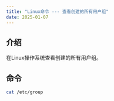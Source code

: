 ```yaml
---
title: "Linux命令 --- 查看创建的所有用户组"
date: 2025-01-07
---
```


## 介绍

在Linux操作系统查看创建的所有用户组。

## 命令

```bash
cat /etc/group
```
